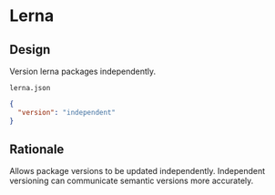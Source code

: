 # Lerna

## Design

Version lerna packages independently.

`lerna.json`

```json
{
  "version": "independent"
}
```

## Rationale

Allows package versions to be updated independently.
Independent versioning can communicate semantic versions more accurately.
